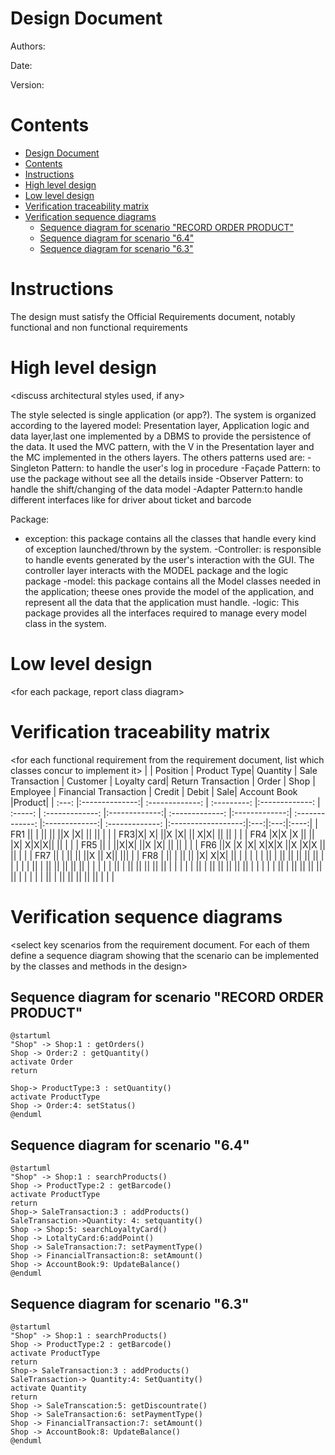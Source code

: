 # Design Document 


Authors: 

Date:

Version:


# Contents

- [Design Document](#design-document)
- [Contents](#contents)
- [Instructions](#instructions)
- [High level design](#high-level-design)
- [Low level design](#low-level-design)
- [Verification traceability matrix](#verification-traceability-matrix)
- [Verification sequence diagrams](#verification-sequence-diagrams)
  - [Sequence diagram for scenario "RECORD ORDER PRODUCT"](#sequence-diagram-for-scenario-record-order-product)
  - [Sequence diagram for scenario "6.4"](#sequence-diagram-for-scenario-64)
  - [Sequence diagram for scenario "6.3"](#sequence-diagram-for-scenario-63)

# Instructions

The design must satisfy the Official Requirements document, notably functional and non functional requirements

# High level design 

<discuss architectural styles used, if any>
<report package diagram>


The style selected is single application (or app?). 
The system is organized according to the layered model: Presentation layer, Application logic and data layer,last one implemented by a DBMS to provide the persistence of the data.
It used the MVC pattern, with the V in the Presentation layer and the MC implemented in the others layers.
The others  patterns used are:
-Singleton Pattern: to handle the user's log in procedure
-Façade Pattern: to use the package without see all the details inside
-Observer Pattern: to handle the shift/changing of the data model
-Adapter Pattern:to handle different interfaces like for driver about ticket and barcode

Package:
- exception: this package contains all the classes that handle every kind of exception launched/thrown by the system.
-Controller: is responsible to handle events generated by the user's interaction with the GUI.
The controller layer interacts with the MODEL package and the logic package
-model: this package contains all the Model classes needed in the application; theese ones provide the model of the application, and represent all the data that the application must handle.
-logic: This package provides all the interfaces required to manage every model class in the system.

 




# Low level design

<for each package, report class diagram>






# Verification traceability matrix

\<for each functional requirement from the requirement document, list which classes concur to implement it>
|  | Position | Product Type| Quantity | Sale Transaction | Customer | Loyalty card| Return Transaction | Order        | Shop | Employee | Financial Transaction | Credit        | Debit   | Sale| Account Book |Product|
| :---: |:--------------:| :-------------:      | :---------: |:-------------:    | :-----:        | :-------------:      |:-------------:| :-------------: |:-------------:| :-------------: |:-------------:| :-------------: |:------------------:|:---:|:---:|:----:|
| FR1   || | || || ||X |X| || || | |
| FR3|X| X| ||X |X| || X|X| || || | |
| FR4 |X|X |X || || |X| X|X|X|| || | |
| FR5 || | ||X|X| ||X |X| || || | |
| FR6 ||X |X |X| X|X|X ||X |X|X || || | |
| FR7   || | || || ||X || X|| ||| |
| FR8   | || | || || |X| X|X| || | | |
|  | || | || || || || || | | |
|  | || | || || || || || | | |
|  | || | || || || || || | | |
|  | || | || || || || || | | |
|  | || | || || || || || | | |
|  | || | || || || || || | | |













# Verification sequence diagrams 
\<select key scenarios from the requirement document. For each of them define a sequence diagram showing that the scenario can be implemented by the classes and methods in the design>
## Sequence diagram for scenario "RECORD ORDER PRODUCT"
```plantuml
@startuml
"Shop" -> Shop:1 : getOrders()
Shop -> Order:2 : getQuantity()
activate Order
return

Shop-> ProductType:3 : setQuantity()
activate ProductType
Shop -> Order:4: setStatus()
@enduml
```

## Sequence diagram for scenario "6.4"
```plantuml
@startuml
"Shop" -> Shop:1 : searchProducts()
Shop -> ProductType:2 : getBarcode()
activate ProductType
return
Shop-> SaleTransaction:3 : addProducts()
SaleTransaction->Quantity: 4: setquantity()
Shop -> Shop:5: searchLoyaltyCard()
Shop -> LotaltyCard:6:addPoint()
Shop -> SaleTransaction:7: setPaymentType()
Shop -> FinancialTransaction:8: setAmount()
Shop -> AccountBook:9: UpdateBalance()
@enduml
```

## Sequence diagram for scenario "6.3"
```plantuml
@startuml
"Shop" -> Shop:1 : searchProducts()
Shop -> ProductType:2 : getBarcode()
activate ProductType
return
Shop-> SaleTransaction:3 : addProducts()
SaleTransaction-> Quantity:4: SetQuantity()
activate Quantity
return
Shop -> SaleTranscation:5: getDiscountrate()
Shop -> SaleTransaction:6: setPaymentType()
Shop -> FinancialTransaction:7: setAmount()
Shop -> AccountBook:8: UpdateBalance()
@enduml
```